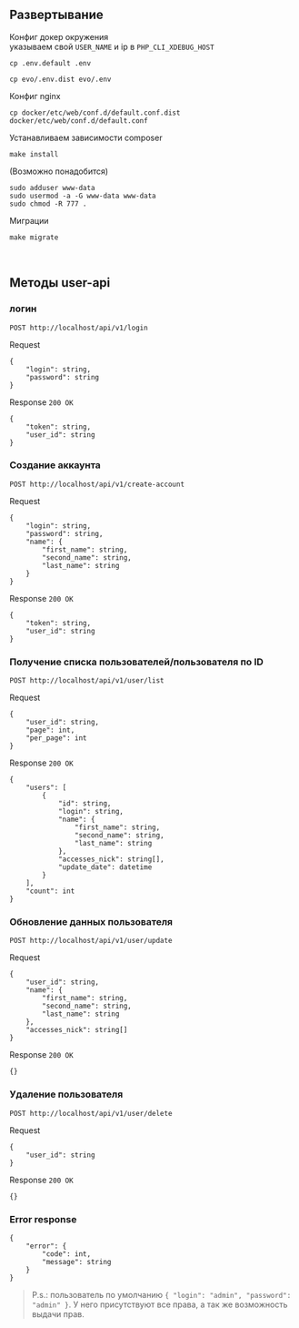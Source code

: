 ## Развертывание

Конфиг докер окружения
<br>
указываем свой ```USER_NAME``` и ip в ```PHP_CLI_XDEBUG_HOST```
```shell
cp .env.default .env
```
```shell
cp evo/.env.dist evo/.env
```

Конфиг nginx
```shell
cp docker/etc/web/conf.d/default.conf.dist docker/etc/web/conf.d/default.conf
```

Устанавливаем зависимости composer
```shell
make install
```

(Возможно понадобится)
```shell
sudo adduser www-data
sudo usermod -a -G www-data www-data
sudo chmod -R 777 .
```

Миграции
```shell
make migrate
```
<br>

## Методы user-api
### логин
```POST http://localhost/api/v1/login```

Request
```
{
    "login": string,
    "password": string
}
```
Response ```200 OK```
```
{
    "token": string,
    "user_id": string
}
```

### Создание аккаунта
```POST http://localhost/api/v1/create-account```

Request
```
{
    "login": string,
    "password": string,
    "name": {
        "first_name": string,
        "second_name": string,
        "last_name": string
    }
}
```
Response ```200 OK```
```
{
    "token": string,
    "user_id": string
}
```

### Получение списка пользователей/пользователя по ID 
```POST http://localhost/api/v1/user/list```

Request
```
{
    "user_id": string,
    "page": int,
    "per_page": int
}
```
Response ```200 OK```
```
{
    "users": [
        {
            "id": string,
            "login": string,
            "name": {
                "first_name": string,
                "second_name": string,
                "last_name": string
            },
            "accesses_nick": string[],
            "update_date": datetime
        }
    ],
    "count": int
}
```

### Обновление данных пользователя
```POST http://localhost/api/v1/user/update```

Request
```
{
    "user_id": string,
    "name": {
        "first_name": string,
        "second_name": string,
        "last_name": string
    },
    "accesses_nick": string[]
}
```
Response ```200 OK```
```
{}
```

### Удаление пользователя
```POST http://localhost/api/v1/user/delete```

Request
```
{
    "user_id": string
}
```
Response ```200 OK```
```
{}
```

### Error response
```
{
    "error": {
        "code": int,
        "message": string
    }
}
```

> P.s.: пользователь по умолчанию `{ "login": "admin", "password": "admin" }`. 
> У него присутствуют все права, а так же возможность выдачи прав.